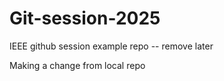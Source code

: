 # Git-session-2025
IEEE github session example repo -- remove later

Making a change from local repo
